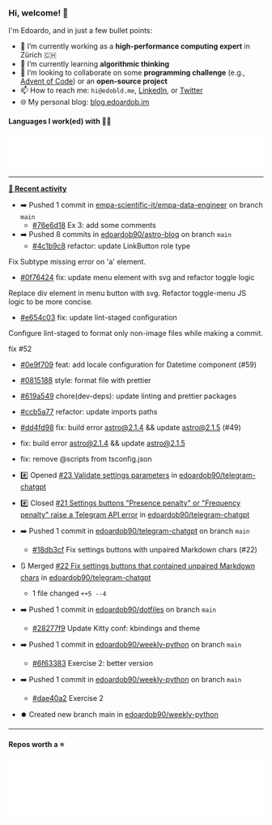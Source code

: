 ### Hi, welcome! 👋 

I'm Edoardo, and in just a few bullet points:

- 🔭 I’m currently working as a **high-performance computing expert** in Zürich 🇨🇭
- 🌱 I’m currently learning **algorithmic thinking**
- 👯 I’m looking to collaborate on some **programming challenge** (e.g., [Advent of Code](https://github.com/edoardob90/aoc2022)) or an **open-source project**
- 📫 How to reach me: `hi@edobld.me`, [LinkedIn](https://linkedin.com/in/edobld), or [Twitter](https://twitter.com/edobld)
- 🌐 My personal blog: [blog.edoardob.im](https://blog.edoardob.im)

#### Languages I work(ed) with 👨‍💻

<img src="https://github.com/edoardob90/edoardob90/blob/main/.cache/languages.svg">

---

**[📰 Recent activity](https://github.com/edoardob90)**
* ➡️ Pushed 1 commit in [empa-scientific-it/empa-data-engineer](https://github.com/empa-scientific-it/empa-data-engineer) on branch `main`
  * [#76e6d18](https://github.com/empa-scientific-it/empa-data-engineer/commit/76e6d18) Ex 3: add some comments
* ➡️ Pushed 8 commits in [edoardob90/astro-blog](https://github.com/edoardob90/astro-blog) on branch `main`
  * [#4c1b9c8](https://github.com/edoardob90/astro-blog/commit/4c1b9c8) refactor: update LinkButton role type

Fix Subtype missing error on &#39;a&#39; element.
  * [#0f76424](https://github.com/edoardob90/astro-blog/commit/0f76424) fix: update menu element with svg and refactor toggle logic

Replace div element in menu button with svg. Refactor toggle-menu JS logic to be more concise.
  * [#e654c03](https://github.com/edoardob90/astro-blog/commit/e654c03) fix: update lint-staged configuration

Configure lint-staged to format only non-image files while making a commit.

fix #52
  * [#0e9f709](https://github.com/edoardob90/astro-blog/commit/0e9f709) feat: add locale configuration for Datetime component (#59)
  * [#0815188](https://github.com/edoardob90/astro-blog/commit/0815188) style: format file with prettier
  * [#619a549](https://github.com/edoardob90/astro-blog/commit/619a549) chore(dev-deps): update linting and prettier packages
  * [#ccb5a77](https://github.com/edoardob90/astro-blog/commit/ccb5a77) refactor: update imports paths
  * [#dd4fd98](https://github.com/edoardob90/astro-blog/commit/dd4fd98) fix: build error astro@2.1.4 &amp;&amp; update astro@2.1.5 (#49)

* fix: build error astro@2.1.4 &amp;&amp; update astro@2.1.5

* fix: remove @scripts from tsconfig.json
* #️⃣ Opened [#23 Validate settings parameters](https://github.com/edoardob90/telegram-chatgpt/issues/23) in [edoardob90/telegram-chatgpt](https://github.com/edoardob90/telegram-chatgpt)
* #️⃣ Closed [#21 Settings buttons &#34;Presence penalty&#34; or &#34;Frequency penalty&#34; raise a Telegram API error](https://github.com/edoardob90/telegram-chatgpt/issues/21) in [edoardob90/telegram-chatgpt](https://github.com/edoardob90/telegram-chatgpt)
* ➡️ Pushed 1 commit in [edoardob90/telegram-chatgpt](https://github.com/edoardob90/telegram-chatgpt) on branch `main`
  * [#18db3cf](https://github.com/edoardob90/telegram-chatgpt/commit/18db3cf) Fix settings buttons with unpaired Markdown chars (#22)
* 🔃 Merged [#22 Fix settings buttons that contained unpaired Markdown chars](https://github.com/edoardob90/telegram-chatgpt/pull/22) in [edoardob90/telegram-chatgpt](https://github.com/edoardob90/telegram-chatgpt)
  * 1 file changed `++5 --4`
* ➡️ Pushed 1 commit in [edoardob90/dotfiles](https://github.com/edoardob90/dotfiles) on branch `main`
  * [#28277f9](https://github.com/edoardob90/dotfiles/commit/28277f9) Update Kitty conf: kbindings and theme
* ➡️ Pushed 1 commit in [edoardob90/weekly-python](https://github.com/edoardob90/weekly-python) on branch `main`
  * [#6f63383](https://github.com/edoardob90/weekly-python/commit/6f63383) Exercise 2: better version
* ➡️ Pushed 1 commit in [edoardob90/weekly-python](https://github.com/edoardob90/weekly-python) on branch `main`
  * [#dae40a2](https://github.com/edoardob90/weekly-python/commit/dae40a2) Exercise 2
* ⏺️ Created new branch main in [edoardob90/weekly-python](https://github.com/edoardob90/weekly-python)


---

#### Repos worth a ⭐

<img src="https://github.com/edoardob90/edoardob90/blob/main/.cache/stars.svg">

<!--
- ⚡ Fun fact: ...
- 🤔 I’m looking for help with ...
- 💬 Ask me about ...
-->
